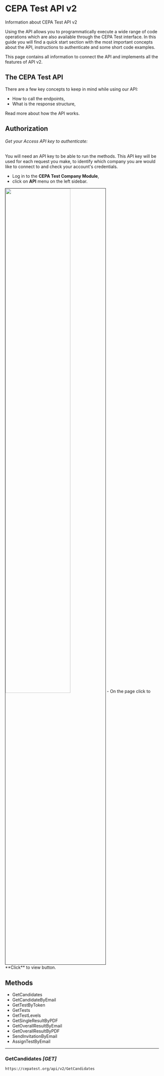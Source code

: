 # CEPA Test API v2
Information about CEPA Test API v2

Using the API allows you to programmatically execute a wide range of code operations which are also available through the CEPA Test interface. In this guide you will find a quick start section with the most important concepts about the API, instructions to authenticate and some short code examples.

<p>This page contains all information to connect the API and implements all the features of API v2.</p>

## The CEPA Test API
There are a few key concepts to keep in mind while using our API:
- How to call the endpoints,
- What is the response structure,

Read more about how the API works.

## Authorization
###### Get your Access API key to authenticate:
You will need an API key to be able to run the methods. This API key will be used for each request you make, to identify which company you are would like to connect to and check your account's credentials.

- Log in to the **CEPA Test Company Module**,
- click on **API** menu on the left sidebar.

<img src="https://cepatest.org/api/assets/images/api_key.png" width="65%" border="1">
-  On the page click to **Click** to view button.

## Methods
- GetCandidates
- GetCandidateByEmail
- GetTestByToken
- GetTests
- GetTestLevels
- GetSingleResultByPDF
- GetOverallResultByEmail
- GetOverallResultByPDF
- SendInvitationByEmail
- AssignTestByEmail

------------

### GetCandidates *[GET]*
`https://cepatest.org/api/v2/GetCandidates`

